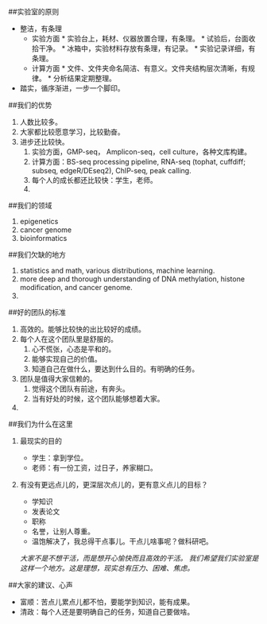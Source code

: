 
##实验室的原则
* 整洁，有条理
    * 实验方面
          * 实验台上，耗材、仪器放置合理，有条理。
          * 试验后，台面收拾干净。
          * 冰箱中，实验材料存放有条理，有记录。
          * 实验记录详细，有条理。
    * 计算方面
          * 文件、文件夹命名简洁、有意义。文件夹结构层次清晰，有规律。
          * 分析结果定期整理。
* 踏实，循序渐进，一步一个脚印。

##我们的优势
1. 人数比较多。
2. 大家都比较愿意学习，比较勤奋。
3. 进步还比较快。
    1. 实验方面，GMP-seq， Amplicon-seq，cell culture，各种文库构建。
    2. 计算方面：BS-seq processing pipeline, RNA-seq (tophat, cuffdiff; subseq, edgeR/DEseq2), ChIP-seq, peak calling.
    3. 每个人的成长都还比较快：学生，老师。
    4. 

##我们的领域
1. epigenetics
2. cancer genome
3. bioinformatics

##我们欠缺的地方
1. statistics and math, various distributions, machine learning.
2. more deep and thorough understanding of DNA methylation, histone modification, and cancer genome.
3. 

##好的团队的标准
1. 高效的。能够比较快的出比较好的成绩。
2. 每个人在这个团队里是舒服的。
   1. 心不慌张，心态是平和的。
   2. 能够实现自己的价值。
   3. 知道自己在做什么，要达到什么目的。有明确的任务。
3. 团队是值得大家信赖的。
   1. 觉得这个团队有前途，有奔头。
   2. 当有好处的时候，这个团队能够想着大家。
4. 


##我们为什么在这里
1. 最现实的目的
   * 学生：拿到学位。
   * 老师：有一份工资，过日子，养家糊口。
2. 有没有更远点儿的，更深层次点儿的，更有意义点儿的目标？
   * 学知识
   * 发表论文
   * 职称
   * 名誉，让别人尊重。
   * 温饱解决了，我总得干点事儿。干点儿啥事呢？做科研吧。



   *大家不是不想干活，而是想开心愉快而且高效的干活。*
   *我们希望我们实验室是这样一个地方。这是理想，现实总有压力、困难、焦虑。*



##大家的建议、心声
* 富顺：苦点儿累点儿都不怕，要能学到知识，能有成果。
* 清政：每个人还是要明确自己的任务，知道自己要做啥。



